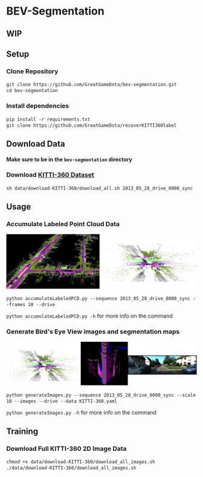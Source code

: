 
# BEV-Segmentation

## WIP

## Setup

### Clone Repository
```
git clone https://github.com/GreatGameDota/bev-segmentation.git
cd bev-segmentation
```  

### Install dependencies
```
pip install -r requirements.txt
git clone https://github.com/GreatGameDota/recoverKITTI360label
```  

## Download Data
#### Make sure to be in the `bev-segmentation` directory
### Download [KITTI-360 Dataset](http://www.cvlibs.net/datasets/kitti-360/)
```
sh data/download-KITTI-360/download_all.sh 2013_05_28_drive_0000_sync
```  

## Usage

### Accumulate Labeled Point Cloud Data

<img src="https://github.com/GreatGameDota/bev-segmentation/blob/main/.github/accum.png">

```
python accumulateLabeledPCD.py --sequence 2013_05_28_drive_0000_sync --frames 10 --drive
```

`python accumulateLabeledPCD.py -h` for more info on the command

### Generate Bird's Eye View images and segmentation maps

<img src="https://github.com/GreatGameDota/bev-segmentation/blob/main/.github/bev.png">

```
python generateImages.py --sequence 2013_05_28_drive_0000_sync --scale 10 --images --drive --data KITTI-360.yaml
```

`python generateImages.py -h` for more info on the command

## Training

### Download Full KITTI-360 2D Image Data

```
chmod +x data/download-KITTI-360/download_all_images.sh
./data/download-KITTI-360/download_all_images.sh
```
